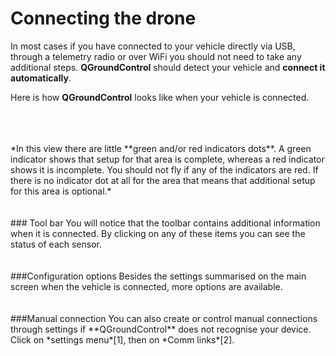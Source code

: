 # Connecting the drone
In most cases if you have connected to your vehicle directly via USB, through a telemetry radio or over WiFi you should not need to take any additional steps. **QGroundControl** should detect your vehicle and **connect it automatically**.

Here is how **QGroundControl** looks like when your vehicle is connected. 








<br>
<br>
<br>
*In this view there are little **green and/or red indicators dots**. A green indicator shows that setup for that area is complete, whereas a red indicator shows it is incomplete. You should not fly if any of the indicators are red.
If there is no indicator dot at all for the area that means that additional setup for this area is optional.*
<br>
<br>
<br>
### Tool bar
You will notice that the toolbar contains additional information when it is connected. By clicking on any of these items you can see the status of each sensor.
<br>
<br>
<br>
###Configuration options
Besides the settings summarised on the main screen when the vehicle is connected, more options are available.
<br>
<br>
<br>
###Manual connection
You can also create or control manual connections through settings if **QGroundControl** does not recognise your device.
Click on *settings menu*[1], then on *Comm links*[2].